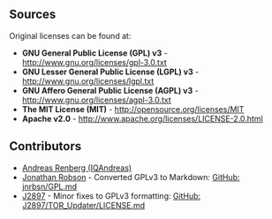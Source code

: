 
## Sources

Original licenses can be found at:
 
 * **GNU General Public License (GPL) v3** - <http://www.gnu.org/licenses/gpl-3.0.txt>
 * **GNU Lesser General Public License (LGPL) v3** - <http://www.gnu.org/licenses/lgpl.txt>
 * **GNU Affero General Public License (AGPL) v3** - <http://www.gnu.org/licenses/agpl-3.0.txt>
 * **The MIT License (MIT)** - <http://opensource.org/licenses/MIT>
 * **Apache v2.0** - <http://www.apache.org/licenses/LICENSE-2.0.html>

## Contributors

* [Andreas Renberg (IQAndreas)](https://github.com/IQAndreas)
* [Jonathan Robson](https://github.com/jnrbsn) - Converted GPLv3 to Markdown: [GitHub: jnrbsn/GPL.md](https://gist.github.com/jnrbsn/708961)
* [J2897](https://github.com/J2897) - Minor fixes to GPLv3 formatting: [GitHub: J2897/TOR_Updater/LICENSE.md](https://github.com/J2897/TOR_Updater/blob/master/LICENSE.md)



